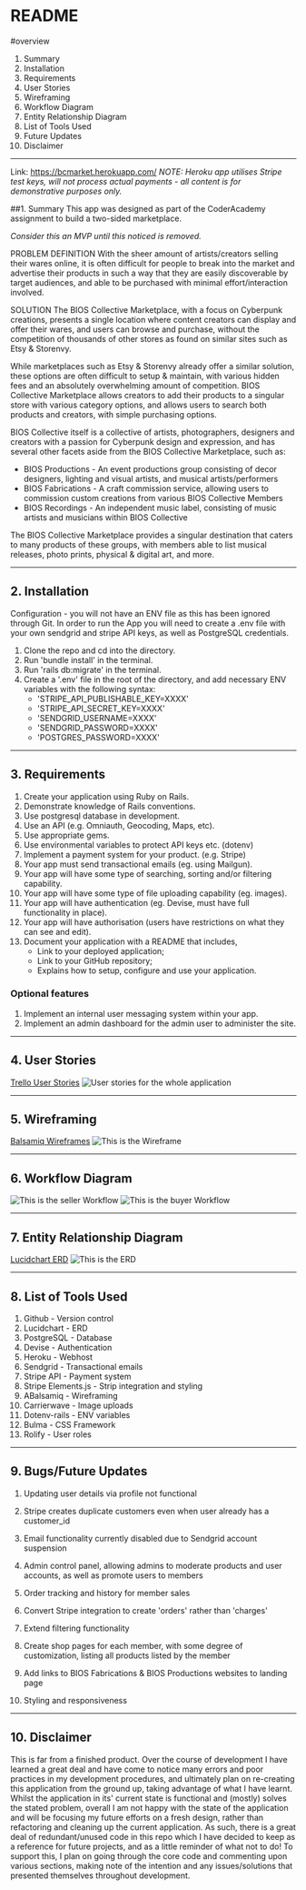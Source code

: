 # README
#overview

1. Summary
2. Installation
3. Requirements
4. User Stories
5. Wireframing
6. Workflow Diagram
7. Entity Relationship Diagram
8. List of Tools Used
9. Future Updates
10. Disclaimer

--------------------

Link: https://bcmarket.herokuapp.com/
*NOTE: Heroku app utilises Stripe test keys, will not process actual payments - all content is for demonstrative purposes only.*

##1. Summary
This app was designed as part of the CoderAcademy assignment to build a two-sided marketplace. 

*Consider this an MVP until this noticed is removed.*

PROBLEM DEFINITION
With the sheer amount of artists/creators selling their wares online, it is often difficult for people to break into the market and advertise their products in such a way that they are easily discoverable by target audiences, and able to be purchased with minimal effort/interaction involved.

SOLUTION
The BIOS Collective Marketplace, with a focus on Cyberpunk creations, presents a single location where content creators can display and offer their wares, and users can browse and purchase, without the competition of thousands of other stores as found on similar sites such as Etsy & Storenvy.

While marketplaces such as Etsy & Storenvy already offer a similar solution, these options are often difficult to setup & maintain, with various hidden fees and an absolutely overwhelming amount of competition. BIOS Collective Marketplace allows creators to add their products to a singular store with various category options, and allows users to search both products and creators, with simple purchasing options. 

BIOS Collective itself is a collective of artists, photographers, designers and creators with a passion for Cyberpunk design and expression, and has several other facets aside from the BIOS Collective Marketplace, such as:

- BIOS Productions - An event productions group consisting of decor designers, lighting and visual artists, and musical artists/performers
- BIOS Fabrications - A craft commission service, allowing users to commission custom creations from various BIOS Collective Members
- BIOS Recordings  - An independent music label, consisting of music artists and musicians within BIOS Collective

The BIOS Collective Marketplace provides a singular destination that caters to many products of these groups, with members able to list musical releases, photo prints, physical & digital art, and more.

--------------------

## 2. Installation
Configuration - you will not have an ENV file as this has been ignored through Git. In order to run the App you will need to create a .env file with your own sendgrid and stripe API keys, as well as PostgreSQL credentials.
1. Clone the repo and cd into the directory.
2. Run 'bundle install' in the terminal.
3. Run 'rails db:migrate' in the terminal.
4. Create a '.env' file in the root of the directory, and add necessary ENV variables with the following syntax:
   - 'STRIPE_API_PUBLISHABLE_KEY=XXXX'
   - 'STRIPE_API_SECRET_KEY=XXXX'
   - 'SENDGRID_USERNAME=XXXX'
   - 'SENDGRID_PASSWORD=XXXX'
   - 'POSTGRES_PASSWORD=XXXX'

--------------------

## 3. Requirements

1. Create your application using Ruby on Rails.
2. Demonstrate knowledge of Rails conventions.
3. Use postgresql database in development.
4. Use an API (e.g. Omniauth, Geocoding, Maps, etc).
5. Use appropriate gems.
6. Use environmental variables to protect API keys etc. (dotenv)
7. Implement a payment system for your product. (e.g. Stripe)
8. Your app must send transactional emails (eg. using Mailgun).
9. Your app will have some type of searching, sorting and/or filtering capability.
10. Your app will have some type of file uploading capability (eg. images).
11. Your app will have authentication (eg. Devise, must have full functionality in place).
12. Your app will have authorisation (users have restrictions on what they can see and edit).
13. Document your application with a README that includes,
    - Link to your deployed application;
    - Link to your GitHub repository;
    - Explains how to setup, configure and use your application.

### Optional features

1. Implement an internal user messaging system within your app.
2. Implement an admin dashboard for the admin user to administer the site.

--------------------
## 4. User Stories
[Trello User Stories](https://trello.com/b/9KO5NAm5/bios-collective)
![User stories for the whole application](app/assets/images/user_stories.png)

--------------------
## 5. Wireframing
[Balsamiq Wireframes](https://balsamiq.cloud/s3bdhqd/piftvve)
![This is the Wireframe](app/assets/images/wireframe.png)

--------------------
## 6. Workflow Diagram
![This is the seller Workflow](app/assets/images/wfd_seller.jpg)
![This is the buyer Workflow](app/assets/images/wfd_buyer.jpg)

--------------------
## 7. Entity Relationship Diagram
[Lucidchart ERD](https://www.lucidchart.com/invitations/accept/7a5b00e2-fd10-4093-ad56-4b9433b31e51)
![This is the ERD](app/assets/images/erd.png)

--------------------
## 8. List of Tools Used
1. Github - Version control
2. Lucidchart - ERD
3. PostgreSQL - Database
4. Devise - Authentication
5. Heroku - Webhost
6. Sendgrid - Transactional emails
7. Stripe API - Payment system
8. Stripe Elements.js - Strip integration and styling
9. ABalsamiq - Wireframing
10. Carrierwave - Image uploads
11. Dotenv-rails - ENV variables
12. Bulma - CSS Framework
13. Rolify - User roles

--------------------
## 9. Bugs/Future Updates
1. Updating user details via profile not functional
2. Stripe creates duplicate customers even when user already has a customer_id
3. Email functionality currently disabled due to Sendgrid account suspension

1. Admin control panel, allowing admins to moderate products and user accounts, as well as promote users to members
2. Order tracking and history for member sales
3. Convert Stripe integration to create 'orders' rather than 'charges'
4. Extend filtering functionality
5. Create shop pages for each member, with some degree of customization, listing all products listed by the member
6. Add links to BIOS Fabrications & BIOS Productions websites to landing page
7. Styling and responsiveness

--------------------
## 10. Disclaimer
This is far from a finished product. Over the course of development I have learned a great deal and have come to notice many errors and poor practices in my development procedures, and ultimately plan on re-creating this application from the ground up, taking advantage of what I have learnt. Whilst the application in its' current state is functional and (mostly) solves the stated problem, overall I am not happy with the state of the application and will be focusing my future efforts on a fresh design, rather than refactoring and cleaning up the current application. As such, there is a great deal of redundant/unused code in this repo which I have decided to keep as a reference for future projects, and as a little reminder of what not to do! To support this, I plan on going through the core code and commenting upon various sections, making note of the intention and any issues/solutions that presented themselves throughout development.